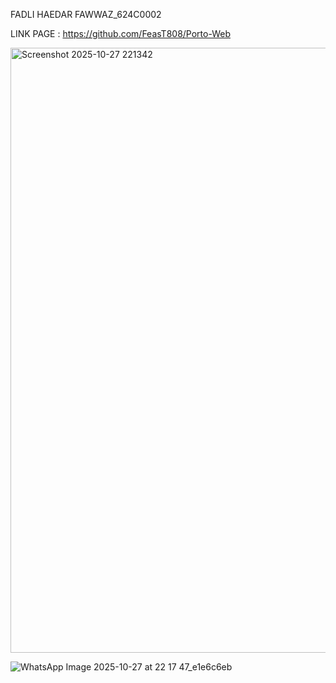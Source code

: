 FADLI HAEDAR FAWWAZ_624C0002

LINK PAGE : https://github.com/FeasT808/Porto-Web

<img width="1919" height="968" alt="Screenshot 2025-10-27 221342" src="https://github.com/user-attachments/assets/1fb63644-503a-4245-86bd-c4294f665eb7" />


![WhatsApp Image 2025-10-27 at 22 17 47_e1e6c6eb](https://github.com/user-attachments/assets/a570f83a-3215-4c22-81ab-f1bccdb6615d)
